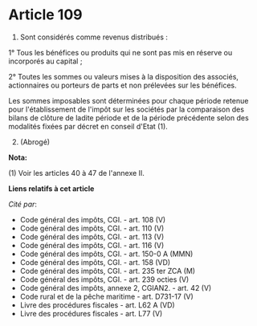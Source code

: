 # Article 109

1. Sont considérés comme revenus distribués :

1° Tous les bénéfices ou produits qui ne sont pas mis en réserve ou incorporés au capital ;

2° Toutes les sommes ou valeurs mises à la disposition des associés, actionnaires ou porteurs de parts et non prélevées sur
les bénéfices.

Les sommes imposables sont déterminées pour chaque période retenue pour l'établissement de l'impôt sur les sociétés par la
comparaison des bilans de clôture de ladite période et de la période précédente selon des modalités fixées par décret en
conseil d'Etat (1).

2. (Abrogé)

**Nota:**

(1) Voir les articles 40 à 47 de l'annexe II.

**Liens relatifs à cet article**

_Cité par_:

  - Code général des impôts, CGI. - art. 108 (V)
  - Code général des impôts, CGI. - art. 110 (V)
  - Code général des impôts, CGI. - art. 113 (V)
  - Code général des impôts, CGI. - art. 116 (V)
  - Code général des impôts, CGI. - art. 150-0 A (MMN)
  - Code général des impôts, CGI. - art. 158 (VD)
  - Code général des impôts, CGI. - art. 235 ter ZCA (M)
  - Code général des impôts, CGI. - art. 239 octies (V)
  - Code général des impôts, annexe 2, CGIAN2. - art. 42 (V)
  - Code rural et de la pêche maritime - art. D731-17 (V)
  - Livre des procédures fiscales - art. L62 A (VD)
  - Livre des procédures fiscales - art. L77 (V)
